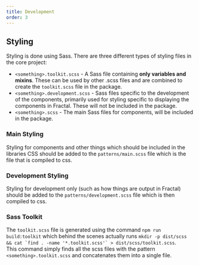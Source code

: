 ```yaml
---
title: Development
order: 3
---
```


## Styling
Styling is done using Sass. There are three different types of styling files in the core project:
- `<something>.toolkit.scss` - A Sass file containing **only variables and mixins**. These can be used by other
.scss files and are combined to create the `toolkit.scss` file in the package.
- `<something>.development.scss` - Sass files specific to the development of the components, primarily used for styling
specific to displaying the components in Fractal. These will not be included in the package.
- `<something>.scss` - The main Sass files for components, will be included in the package.

### Main Styling
Styling for components and other things which should be included in the libraries CSS should be added to the 
`patterns/main.scss` file which is the file that is compiled to css.

### Development Styling
Styling for development only (such as how things are output in Fractal) should be added to the
`patterns/development.scss` file which is then compiled to css.

### Sass Toolkit
The `toolkit.scss` file is generated using the command `npm run build:toolkit`  which behind the scenes actually runs ```mkdir -p dist/scss && cat `find . -name '*.toolkit.scss'` > dist/scss/toolkit.scss```.  
This command simply finds all the scss files with the pattern `<something>.toolkit.scss` and concatenates them into a single file. 
